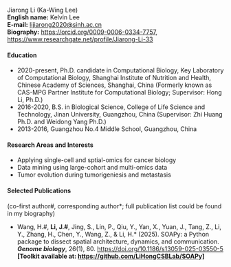Jiarong Li (Ka-Wing Lee)  
__English name:__ Kelvin Lee  
__E-mail:__ lijiarong2020@sinh.ac.cn  
__Biography:__ https://orcid.org/0009-0006-0334-7757, https://www.researchgate.net/profile/Jiarong-Li-33  

#### Education
+ 2020-present, Ph.D. candidate in Computational Biology, Key Laboratory of Computational Biology, Shanghai Institute of Nutrition and Health, Chinese Academy of Sciences, Shanghai, China (Formerly known as CAS-MPG Partner Institute for Computational Biology; Supervisor: Hong Li, Ph.D.)  
+ 2016-2020, B.S. in Biological Science, College of Life Science and Technology, Jinan University, Guangzhou, China (Supervisor: Zhi Huang Ph.D. and Weidong Yang Ph.D.)  
+ 2013-2016, Guangzhou No.4 Middle School, Guangzhou, China

#### Research Areas and Interests  
+ Applying single-cell and sptial-omics for cancer biology  
+ Data mining using large-cohort and multi-omics data  
+ Tumor evolution during tumorigeniesis and metastasis  

#### Selected Publications  
(co-first author#, corresponding author*; full publication list could be found in my biography)  
+ Wang, H.#, __Li, J.#__, Jing, S., Lin, P., Qiu, Y., Yan, X., Yuan, J., Tang, Z., Li, Y., Zhang, H., Chen, Y., Wang, Z., & Li, H.* (2025). SOAPy: a Python package to dissect spatial architecture, dynamics, and communication. __*Genome biology*__, 26(1), 80. https://doi.org/10.1186/s13059-025-03550-5 __[Toolkit available at: https://github.com/LiHongCSBLab/SOAPy]__  
